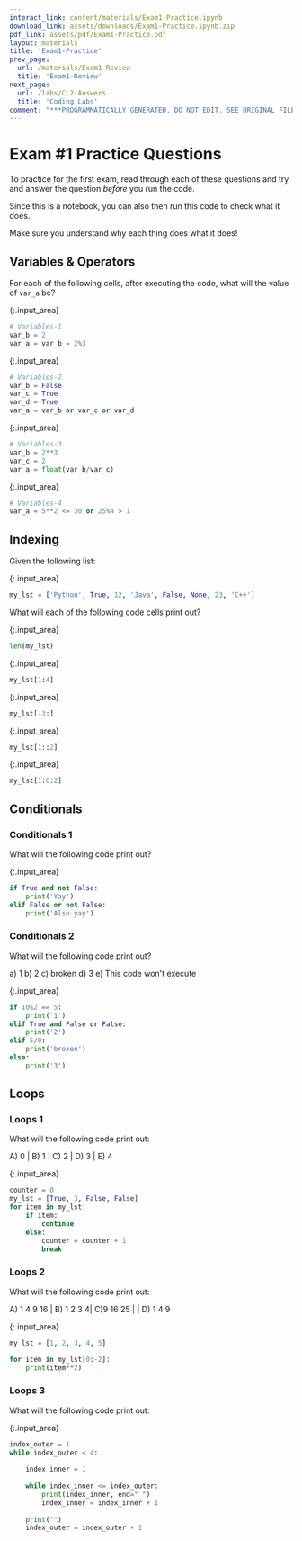 ```yaml
---
interact_link: content/materials/Exam1-Practice.ipynb
download_link: assets/downloads/Exam1-Practice.ipynb.zip
pdf_link: assets/pdf/Exam1-Practice.pdf
layout: materials
title: 'Exam1-Practice'
prev_page:
  url: /materials/Exam1-Review
  title: 'Exam1-Review'
next_page:
  url: /labs/CL2-Answers
  title: 'Coding Labs'
comment: "***PROGRAMMATICALLY GENERATED, DO NOT EDIT. SEE ORIGINAL FILES IN /content***"
---
```

# Exam #1 Practice Questions

To practice for the first exam, read through each of these questions and try and answer the question _before_ you run the code.

Since this is a notebook, you can also then run this code to check what it does. 

Make sure you understand why each thing does what it does!

## Variables & Operators

For each of the following cells, after executing the code, what will the value of `var_a` be?



{:.input_area}
```python
# Variables-1
var_b = 2
var_a = var_b = 2%3
```




{:.input_area}
```python
# Variables-2
var_b = False 
var_c = True
var_d = True
var_a = var_b or var_c or var_d
```




{:.input_area}
```python
# Variables-3
var_b = 2**3
var_c = 2
var_a = float(var_b/var_c)
```




{:.input_area}
```python
# Variables-4
var_a = 5**2 <= 30 or 25%4 > 1
```


## Indexing

Given the following list:



{:.input_area}
```python
my_lst = ['Python', True, 12, 'Java', False, None, 23, 'C++']
```


What will each of the following code cells print out?



{:.input_area}
```python
len(my_lst)
```




{:.input_area}
```python
my_lst[1:4]
```




{:.input_area}
```python
my_lst[-3:]
```




{:.input_area}
```python
my_lst[1::2]
```




{:.input_area}
```python
my_lst[1:6:2]
```


## Conditionals

### Conditionals 1

What will the following code print out?



{:.input_area}
```python
if True and not False:
    print('Yay')
elif False or not False:
    print('Also yay')
```


### Conditionals 2

What will the following code print out?

a) 1  b) 2  c) broken d) 3 e) This code won't execute



{:.input_area}
```python
if 10%2 == 5:
    print('1')
elif True and False or False:
    print('2')
elif 5/0:
    print('broken')
else:
    print('3')
```


## Loops

### Loops 1

What will the following code print out:

A) 0 | B) 1 | C) 2 | D) 3 | E) 4



{:.input_area}
```python
counter = 0
my_lst = [True, 3, False, False]
for item in my_lst:
    if item:
        continue
    else:
        counter = counter + 1
        break
```


### Loops 2

What will the following code print out:

A) 1 4 9 16 | B) 1 2 3 4| C)9 16 25 | | D) 1 4 9



{:.input_area}
```python
my_lst = [1, 2, 3, 4, 5]

for item in my_lst[0:-2]:
    print(item**2)
```


### Loops 3

What will the following code print out:



{:.input_area}
```python
index_outer = 1
while index_outer < 4:
    
    index_inner = 1
    
    while index_inner <= index_outer:
        print(index_inner, end=" ")
        index_inner = index_inner + 1
        
    print("")
    index_outer = index_outer + 1
```

